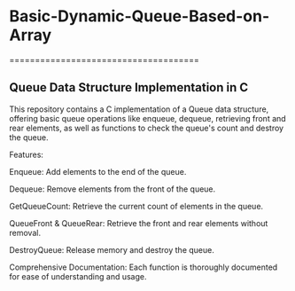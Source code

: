 # Basic-Dynamic-Queue-Based-on-Array
=====================================

Queue Data Structure Implementation in C
------------------------------------------

This repository contains a C implementation of a Queue data structure, offering basic queue operations like enqueue, dequeue, retrieving front and rear elements, as well as functions to check the queue's count and destroy the queue.

Features:

Enqueue: Add elements to the end of the queue.

Dequeue: Remove elements from the front of the queue.

GetQueueCount: Retrieve the current count of elements in the queue.

QueueFront & QueueRear: Retrieve the front and rear elements without removal.

DestroyQueue: Release memory and destroy the queue.

Comprehensive Documentation: Each function is thoroughly documented for ease of understanding and usage.
